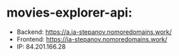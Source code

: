 # movies-explorer-api:
- Backend: https://a.ia-stepanov.nomoredomains.work/
- Frontend: https://ia-stepanov.nomoredomains.work/
- IP: 84.201.166.28
